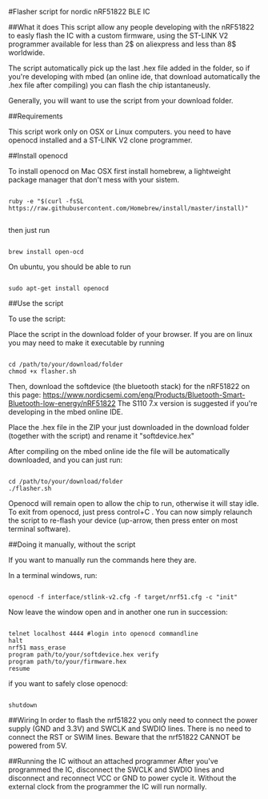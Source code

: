 #Flasher script for nordic nRF51822 BLE IC

##What it does
This script allow any people developing with the nRF51822 to easly flash the IC with a custom firmware, using the ST-LINK V2 programmer available for less than 2$ on aliexpress and less than 8$ worldwide.

The script automatically pick up the last .hex file added in the folder, so if you're developing with mbed (an online ide, that download automatically the .hex file after compiling) you can flash the chip istantaneusly.

Generally, you will want to use the script from your download folder.



##Requirements

This script work only on OSX or Linux computers.
you need to have openocd installed and a ST-LINK V2 clone programmer.

##Install openocd

To install openocd on Mac OSX first install homebrew, a lightweight package manager that don't mess with your sistem.

```Shell

ruby -e "$(curl -fsSL https://raw.githubusercontent.com/Homebrew/install/master/install)"


```

then just run

```Shell

brew install open-ocd

```

On ubuntu, you should be able to run 

```Shell

sudo apt-get install openocd

```

##Use the script

To use the script:

Place the script in the download folder of your browser. If you are on linux you may need to make it executable by running

```Shell

cd /path/to/your/download/folder
chmod +x flasher.sh

```

Then, download the softdevice (the bluetooth stack) for the nRF51822 on this page: https://www.nordicsemi.com/eng/Products/Bluetooth-Smart-Bluetooth-low-energy/nRF51822 
The S110 7.x version is suggested if you're developing in the mbed online IDE.

Place the .hex file in the ZIP your just downloaded in the download folder (together with the script) and rename it "softdevice.hex"

After compiling on the mbed online ide the file will be automatically downloaded, and you can just run:

```Shell

cd /path/to/your/download/folder
./flasher.sh

```

Openocd will remain open to allow the chip to run, otherwise it will stay idle. To exit from openocd, just press control+C . You can now simply relaunch the script to re-flash your device (up-arrow, then press enter on most terminal software).

##Doing it manually, without the script

If you want to manually run the commands here they are. 

In a terminal windows, run:
```Shell

openocd -f interface/stlink-v2.cfg -f target/nrf51.cfg -c "init"

```
Now leave the window open and in another one run in succession:
```Shell

telnet localhost 4444 #login into openocd commandline
halt
nrf51 mass_erase 
program path/to/your/softdevice.hex verify
program path/to/your/firmware.hex
resume 

```

if you want to safely close openocd:
```Shell

shutdown

```

##Wiring
In order to flash the nrf51822 you only need to connect the power supply (GND and 3.3V) and SWCLK and SWDIO lines.
There is no need to connect the RST or SWIM lines. Beware that the nrf51822 CANNOT be powered from 5V.

##Running the IC without an attached programmer
After you've programmed the IC, disconnect the SWCLK and SWDIO lines and disconnect and reconnect VCC or GND to power cycle it. Without the external clock from the programmer the IC will run normally.




